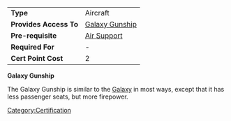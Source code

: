 |                        |                                     |
| ---------------------- | ----------------------------------- |
| **Type**               | Aircraft                            |
| **Provides Access To** | [Galaxy Gunship](../vehicles/Galaxy_Gunship.md) |
| **Pre-requisite**      | [Air Support](Air_Support.md)       |
| **Required For**       | \-                                  |
| **Cert Point Cost**    | 2                                   |

**Galaxy Gunship**

The Galaxy Gunship is similar to the [Galaxy](../vehicles/Galaxy.md) in most
ways, except that it has less passenger seats, but more firepower.

[Category:Certification](Category:Certification.md)
